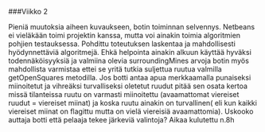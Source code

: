 ﻿###Viikko 2

Pieniä muutoksia aiheen kuvaukseen, botin toiminnan selvennys. Netbeans ei vieläkään toimi projektin kanssa, mutta voi ainakin toimia algoritmien pohjien testauksessa.
Pohdittu toteutuksen laskentaa ja mahdollisesti hyödynnettäviä algoritmejä. Ehkä helpointa ainakin alkuun käyttää hyväksi todennäköisyyksiä ja valmiina olevia surroundingMines arvoja botin myös mahdollista varmistaa ettei se yritä tutkia suljettua ruutua valmilla getOpenSquares metodilla. Jos botti antaa apua merkkaamalla
punaiseksi miinoitetut ja vihreäksi turvalliseksi oletetut ruudut pitää sen osata kertoa missä tilanteissa ruutu on varmasti miinoitettu (avaamattomat viereiset ruudut = 
viereiset miinat) ja koska ruutu ainakin on turvallinen( eli kun kaikki viereiset miinat on flagittu mutta on vielä viereisiä avaamattomia). Uskooko auttaja botti että pelaaja tekee järkeviä valintoja? Aikaa kulutettu n.8h
 
 
